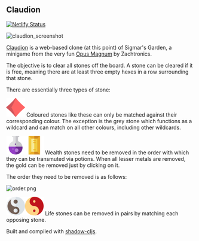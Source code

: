 ## **Claudion**

[![Netlify Status](https://api.netlify.com/api/v1/badges/b8d09be4-e7e7-4106-a3c9-7b90ec0a567d/deploy-status)](https://app.netlify.com/sites/claudion/deploys)


![claudion_screenshot](https://user-images.githubusercontent.com/30610148/97768692-14ddb900-1b79-11eb-8e49-d1ee8eabcce2.png)

[Claudion](https://claudion.netlify.app/) is a web-based clone (at this point) of Sigmar's Garden, a minigame from the very fun [Opus Magnum](http://www.zachtronics.com/opus-magnum/) by Zachtronics.

The objective is to clear all stones off the board. A stone can be cleared if it is free, meaning there are at least three empty hexes in a row surrounding that stone.

There are essentially three types of stone:

<img src="public/assets/app/images/stone.svg" width="50" height="50" style="display: inline"> Coloured stones like these can only be matched against their corresponding colour. The exception is the grey stone which functions as a wildcard and can match on all other colours, including other wildcards.



<img src="public/assets/app/images/potion.svg" width="50" height="50" style="display: inline"><img src="public/assets/app/images/gold.svg" width="50" height="50" style="display: inline"> Wealth stones need to be removed in the order with which they can be transmuted via potions. When all lesser metals are removed, the gold can be removed just by clicking on it. 

The order they need to be removed is as follows:

![order.png](https://user-images.githubusercontent.com/30610148/97793484-977d7b80-1c40-11eb-9876-2f049d2c5c9e.png)

<img src="public/assets/app/images/pale_dual.svg" width="50" height="50" style="display: inline"><img src="public/assets/app/images/vibrant_dual.svg" width="50" height="50" style="display: inline"> Life stones can be removed in pairs by matching each opposing stone.


Built and compiled with [shadow-cljs](https://shadow-cljs.org/).
